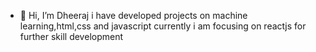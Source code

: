 - 👋 Hi, I’m Dheeraj i have developed projects on machine learning,html,css and javascript currently i am focusing on reactjs for further skill development
<!---
dheeraj1465/dheeraj1465 is a ✨ special ✨ repository because its `README.md` (this file) appears on your GitHub profile.
You can click the Preview link to take a look at your changes.
--->
